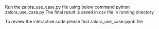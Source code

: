 
Run the zalora_use_case.py file using below command 
python zalora_use_case.py
The final result is saved in csv file in running directory

To review the interactive code please find zalora_use_case.ipynb file
